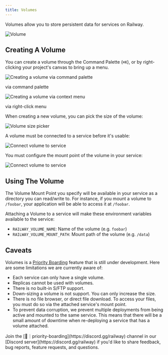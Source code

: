 ```yaml
---
title: Volumes
---
```


<PriorityBoardingBanner />

Volumes allow you to store persistent data for services on Railway.

<Image
    layout="intrinsic"
    quality={100}
    width={824}
    height={654}
    src="https://res.cloudinary.com/railway/image/upload/v1687540596/docs/volumes/volumes_su6dly.png"
    alt="Volume"
/>

## Creating A Volume

You can create a volume through the Command Palette (`⌘K`),
or by right-clicking your project's canvas to bring up a menu.

<div style={{ display: 'flex', flexDirection: 'row', gap: '5px' }}>
    <div>
        <Image
            layout="intrinsic"
            quality={100}
            width={1118}
            height={476}
            src="https://res.cloudinary.com/railway/image/upload/v1687539860/docs/volumes/creating-volume-cmdk_w3wsv1.png"
            alt="Creating a volume via command palette"
        />
        <p style={{ marginTop: '-0.2em', fontSize: '0.8em', opacity: '0.6' }}>via command palette</p>
    </div>
    <div>
        <Image
            layout="intrinsic"
            quality={100}
            width={582}
            height={476}
            src="https://res.cloudinary.com/railway/image/upload/v1687539860/docs/volumes/creating-volume-menu_lqax4n.png"
            alt="Creating a volume via context menu"
        />
        <p style={{ marginTop: '-0.2em', fontSize: '0.8em', opacity: '0.6' }}>via right-click menu</p>
    </div>
</div>

When creating a new volume, you can pick the size of the volume:

<Image
    layout="intrinsic"
    quality={100}
    width={1088}
    height={656}
    src="https://res.cloudinary.com/railway/image/upload/v1687541236/docs/volumes/volume-size-picker_vdsmmk.png"
    alt="Volume size picker"
/>

A volume must be connected to a service before it's usable:

<Image
    layout="intrinsic"
    quality={100}
    width={1148}
    height={524}
    src="https://res.cloudinary.com/railway/image/upload/v1687542048/docs/volumes/connect-volume-to-service_ao4s5h.png"
    alt="Connect volume to service"
/>

You must configure the mount point of the volume in your service:

<Image
    layout="intrinsic"
    quality={100}
    width={1136}
    height={400}
    src="https://res.cloudinary.com/railway/image/upload/v1687542048/docs/volumes/mount-point_kedfak.png"
    alt="Connect volume to service"
/>


## Using The Volume

The Volume Mount Point you specify will be available in your service as a
directory you can read/write to. For instance, if you mount a volume to
`/foobar`, your application will be able to access it at `/foobar`.

Attaching a Volume to a service will make these environment variables available
to the service:
- `RAILWAY_VOLUME_NAME`: Name of the volume (e.g. `foobar`)
- `RAILWAY_VOLUME_MOUNT_PATH`: Mount path of the volume (e.g. `/data`)

## Caveats

Volumes is a [Priority Boarding](/reference/priority-boarding) feature that
is still under development. Here are some limitations we are currently aware
of:

- Each service can only have a single volume.
- Replicas cannot be used with volumes.
- There is no built-in S/FTP support.
- Down-sizing a volume is not support. You can only increase the size.
- There is no file browser, or direct file download. To access your files,
you must do so via the attached service's mount point.
- To prevent data corruption, we prevent multiple deployments from being active
and mounted to the same service. This means that there will be a small amount
of downtime when re-deploying a service that has a volume attached.

<Banner variant="info">
Join the [🚅｜priority-boarding](https://discord.gg/railway) channel in our
[Discord server](https://discord.gg/railway) if you'd like to share feedback,
bug reports, feature requests, and questions.
</Banner>
